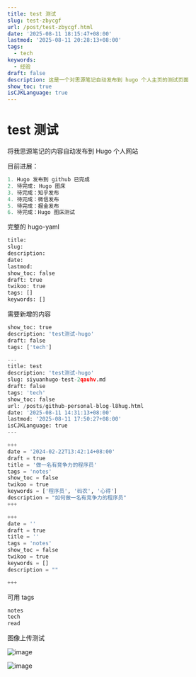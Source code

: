 ```yaml
---
title: test 测试
slug: test-zbycgf
url: /post/test-zbycgf.html
date: '2025-08-11 18:15:47+08:00'
lastmod: '2025-08-11 20:28:13+08:00'
tags:
  - tech
keywords:
  - 经验
draft: false
description: 这是一个对思源笔记自动发布到 hugo 个人主页的测试页面
show_toc: true
isCJKLanguage: true
---
```




# test 测试

将我思源笔记的内容自动发布到 Hugo 个人网站

目前进展：

```python
1. Hugo 发布到 github 已完成
2. 待完成: Hugo 图床
3. 待完成：知乎发布
4. 待完成：微信发布
5. 待完成：掘金发布
6. 待完成：Hugo 图床测试
```

完整的 hugo-yaml

```python
title:
slug:
description: 
date:
lastmod:
show_toc: false
draft: true
twikoo: true
tags: []
keywords: []
```

需要新增的内容

```python
show_toc: true
description: 'test测试-hugo'
draft: false
tags: ['tech']
```

```python
---
title: test
description: 'test测试-hugo'
slug: siyuanhugo-test-2qauhv.md
draft: false
tags: 'tech'
show_toc: false
url: /posts/github-personal-blog-l8hug.html
date: '2025-08-11 14:31:13+08:00'
lastmod: '2025-08-11 17:50:27+08:00'
isCJKLanguage: true
---

+++
date = '2024-02-22T13:42:14+08:00'
draft = true
title = '做一名有竞争力的程序员'
tags = 'notes'
show_toc = false
twikoo = true
keywords = ['程序员', '码农', '心得']
description = "如何做一名有竞争力的程序员"
+++
```

```python
+++
date = ''
draft = true
title = ''
tags = 'notes'
show_toc = false
twikoo = true
keywords = []
description = ""

+++
```

可用 tags

```python
notes
tech
read
```

图像上传测试

![image](assets/image-20250811202702-em5v1ya.png)

![image](assets/image-20250811204657-knkk110.png)​

